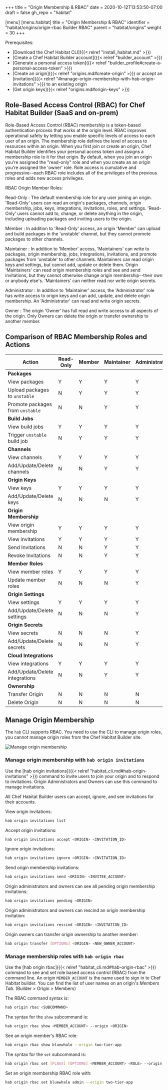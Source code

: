 +++
title = "Origin Membership & RBAC"
date = 2020-10-12T13:53:50-07:00
draft = false
gh_repo = "habitat"

[menu]
  [menu.habitat]
    title = "Origin Membership & RBAC"
    identifier = "habitat/origins/origin-rbac Builder RBAC"
    parent = "habitat/origins"
    weight = 30
+++

Prerequisites:

- [Download the Chef Habitat CLI]({{< relref "install_habitat.md" >}})
- [Create a Chef Habitat Builder account]({{< relref "builder_account" >}})
- [Generate a personal access token]({{< relref "builder_profile#create-a-personal-access-token" >}})
- [Create an origin]({{< relref "origins.md#create-origin" >}}) or accept an [invitation]({{< relref "#manage-origin-membership-with-hab-origin-invitations" >}}) to an existing origin
- [Get origin keys]({{< relref "origins.md#origin-keys" >}})

## Role-Based Access Control (RBAC) for Chef Habitat Builder (SaaS and on-prem)

Role-Based Access Control (RBAC) membership is a token-based authentication process that works at the origin level. RBAC improves operational safety by letting you enable specific levels of access to each user of an origin. The membership role defines the level of access to resources within an origin. When you first join or create an origin, Chef Habitat Builder identifies your personal access token and assigns a membership role to it for that origin. By default, when you join an origin you're assigned the "read-only" role and when you create an an origin you're assigned the 'owner' role. Role access is cumulative and progressive--each RBAC role includes all of the privileges of the previous roles and adds new access privileges.

RBAC Origin Member Roles:

Read-Only
: The default membership role for any user joining an origin. 'Read-Only' users can read an origin's packages, channels, origin membership, jobs, keys, integrations, invitations, roles, and settings. 'Read-Only' users cannot add to, change, or delete anything in the origin, including uploading packages and inviting users to the origin.

Member
: In addition to 'Read-Only' access, an origin 'Member' can upload and build packages in the 'unstable' channel, but they cannot promote packages to other channels.

Maintainer
: In addition to 'Member' access, 'Maintainers' can write to packages, origin membership, jobs, integrations, invitations, and promote packages from 'unstable' to other channels. Maintainers can read origin keys and settings, but cannot add, update or delete them. Origin 'Maintainers' can read origin membership roles and see and send invitations, but they cannot otherwise change origin membership--their own or anybody else's. 'Maintainers' can neither read nor write origin secrets.

Administrator
: In addition to 'Maintainer' access, the 'Administrator' role has write access to origin keys and can add, update, and delete origin membership. An 'Administrator' can read and write origin secrets.

Owner
: The origin 'Owner' has full read and write access to all aspects of the origin. Only Owners can delete the origin or transfer ownership to another member.

## Comparison of RBAC Membership Roles and Actions

| Action | Read-Only | Member | Maintainer | Administrator | Owner |
|---------|-------|-------|-------|-------|-------|
| **Packages** |
| View packages | Y | Y | Y | Y | Y |
| Upload packages to `unstable` | N | Y | Y | Y | Y |
| Promote packages from `unstable` | N | N | Y | Y | Y |
| **Build Jobs** |
| View build jobs | Y | Y | Y | Y | Y |
| Trigger `unstable` build job | N | Y | Y | Y | Y |
| **Channels** |
| View channels | Y | Y | Y | Y | Y |
| Add/Update/Delete channels | N | N | Y | Y | Y |
| **Origin Keys** |
| View keys | Y | Y | Y | Y | Y |
| Add/Update/Delete keys | N | N | N | Y | Y |
| **Origin Membership** |
| View origin membership | Y | Y | Y | Y | Y |
| View invitations | Y | Y | Y | Y | Y |
| Send Invitations | N | N | Y | Y | Y |
| Revoke Invitations | N | N | Y | Y | Y |
| **Member Roles** |
| View member roles | Y | Y | Y | Y | Y |
| Update member roles | N | N | N | Y | Y |
| **Origin Settings** |
| View settings | Y | Y | Y | Y | Y |
| Add/Update/Delete settings | N | N | N | Y | Y |
| **Origin Secrets** |
| View secrets | N | N | N | Y | Y |
| Add/Update/Delete secrets | N | N | N | Y | Y |
| **Cloud Integrations** |
| View integrations | Y | Y | Y | Y | Y |
| Add/Update/Delete integrations | N | N | Y | Y | Y |
| **Ownership** |
| Transfer Origin | N | N | N | N | Y |
| Delete Origin | N | N | N | N | Y |

## Manage Origin Membership

The `hab` CLI supports RBAC. You need to use the CLI to manage origin roles, you cannot manage origin roles from the Chef Habitat Builder site.

![Manage origin membership](/images/habitat/origin-members.png)

### Manage origin membership with `hab origin invitations`

Use the [hab origin invitations]({{< relref "habitat_cli.md#hab-origin-invitations" >}}) command to invite users to join your origin and to respond to invitations. Origin Administrators and Owners can use this command to manage invitations.

All Chef Habitat Builder users can accept, ignore, and see invitations for their accounts.

View origin invitations:

```bash
hab origin invitations list
```

Accept origin invitations:

```bash
hab origin invitations accept <ORIGIN> <INVITATION_ID>
```

Ignore origin invitations:

```bash
hab origin invitations ignore <ORIGIN> <INVITATION_ID>
```

Send origin membership invitations:

```bash
hab origin invitations send <ORIGIN> <INVITEE_ACCOUNT>
```

Origin administrators and owners can see all pending origin membership invitations:

```bash
hab origin invitations pending <ORIGIN>
```

Origin administrators and owners can rescind an origin membership invitation:

```bash
hab origin invitations rescind <ORIGIN> <INVITATION_ID>
```

Origin owners can transfer origin ownership to another member:

```bash
hab origin transfer [OPTIONS] <ORIGIN> <NEW_OWNER_ACCOUNT>
```

### Manage membership roles with `hab origin rbac`

Use the [hab origin rbac]({{< relref "habitat_cli.md#hab-origin-rbac" >}}) command to see and set role based access control (RBAC) from the command line.
An origin `MEMBER_ACCOUNT` is the name used to sign in to Chef Habitat builder. You can find the list of user names on an origin's _Members Tab_. (Builder > Origin > Members)

The RBAC command syntax is:

```bash
hab origin rbac <SUBCOMMAND>
```

The syntax for the `show` subcommand is:

```bash
hab origin rbac show <MEMBER_ACCOUNT> --origin <ORIGIN>
```

See an origin member's RBAC role:

```bash
hab origin rbac show bluewhale --origin two-tier-app
```

The syntax for the `set` subcommand is:

```bash
hab origin rbac set [FLAGS] [OPTIONS] <MEMBER_ACCOUNT> <ROLE> --origin <ORIGIN>
```

Set an origin membership RBAC role with:

```bash
hab origin rbac set bluewhale admin --origin two-tier-app
```
